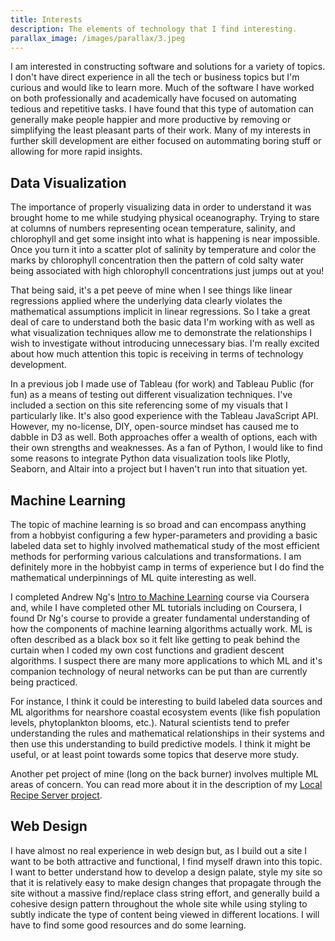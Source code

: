 ```yaml
---
title: Interests
description: The elements of technology that I find interesting.
parallax_image: /images/parallax/3.jpeg
---
```


I am interested in constructing software and solutions for a variety of topics. I don't have direct experience in all the tech or business topics but I'm curious and would like to learn more. Much of the software I have worked on both professionally and academically have focused on automating tedious and repetitive tasks.
I have found that this type of automation can generally make people happier and more productive by removing or simplifying the least pleasant parts of their work. Many of my interests in further skill development are either focused on autommating boring stuff or allowing for more rapid insights.

## Data Visualization

The importance of properly visualizing data in order to understand it was brought home to me while studying physical oceanography. Trying to stare at columns of numbers representing ocean temperature, salinity, and chlorophyll and get some insight into what is happening is near impossible. Once you turn it into a scatter plot of salinity by temperature and color the marks by chlorophyll concentration then the pattern of cold salty water being associated with high chlorophyll concentrations just jumps out at you!

That being said, it's a pet peeve of mine when I see things like linear regressions applied where the underlying data clearly violates the mathematical assumptions implicit in linear regressions. So I take a great deal of care to understand both the basic data I'm working with as well as what visualization techniques allow me to demonstrate the relationships I wish to investigate without introducing unnecessary bias. I'm really excited about how much attention this topic is receiving in terms of technology development.

In a previous job I made use of Tableau (for work) and Tableau Public (for fun) as a means of testing out different visualization techniques. I've included a section on this site referencing some of my visuals that I particularly like. It's also good experience with the Tableau JavaScript API. However, my no-license, DIY, open-source mindset has caused me to dabble in D3 as well. Both approaches offer a wealth of options, each with their own strengths and weaknesses. As a fan of Python, I would like to find some reasons to integrate Python data visualization tools like Plotly, Seaborn, and Altair into a project but I haven't run into that situation yet.

## Machine Learning

The topic of machine learning is so broad and can encompass anything from a hobbyist configuring a few hyper-parameters and providing a basic labeled data set to highly involved mathematical study of the most efficient methods for performing various calculations and transformations. I am definitely more in the hobbyist camp in terms of experience but I do find the mathematical underpinnings of ML quite interesting as well.

I completed Andrew Ng's [Intro to Machine Learning](https://www.coursera.org/learn/machine-learning) course via Coursera and, while I have completed other ML tutorials including on Coursera, I found Dr Ng's course to provide a greater fundamental understanding of how the components of machine learning algorithms actually work. ML is often described as a black box so it felt like getting to peak behind the curtain when I coded my own cost functions and gradient descent algorithms. I suspect there are many more applications to which ML and it's companion technology of neural networks can be put than are currently being practiced.

For instance, I think it could be interesting to build labeled data sources and ML algorithms for nearshore coastal ecosystem events (like fish population levels, phytoplankton blooms, etc.). Natural scientists tend to prefer understanding the rules and mathematical relationships in their systems and then use this understanding to build predictive models. I think it might be useful, or at least point towards some topics that deserve more study.

Another pet project of mine (long on the back burner) involves multiple ML areas of concern. You can read more about it in the description of my [Local Recipe Server project](/projects/local-recipe-server).

## Web Design

I have almost no real experience in web design but, as I build out a site I want to be both attractive and functional, I find myself drawn into this topic. I want to better understand how to develop a design palate, style my site so that it is relatively easy to make design changes that propagate through the site without a massive find/replace class string effort, and generally build a cohesive design pattern throughout the whole site while using styling to subtly indicate the type of content being viewed in different locations. I will have to find some good resources and do some learning.
